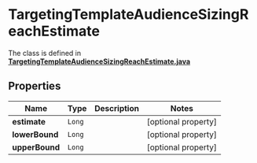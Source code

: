 

# TargetingTemplateAudienceSizingReachEstimate

The class is defined in **[TargetingTemplateAudienceSizingReachEstimate.java](../../src/main/java/org/openapitools/model/TargetingTemplateAudienceSizingReachEstimate.java)**

## Properties

Name | Type | Description | Notes
------------ | ------------- | ------------- | -------------
**estimate** | `Long` |  |  [optional property]
**lowerBound** | `Long` |  |  [optional property]
**upperBound** | `Long` |  |  [optional property]





